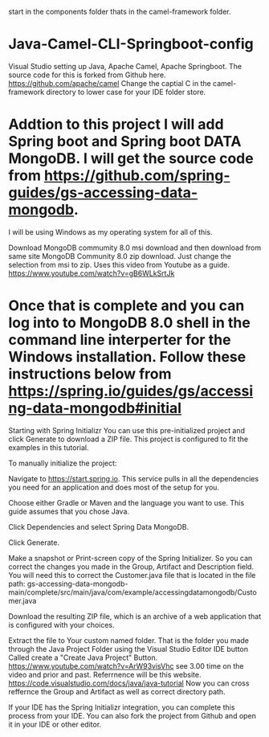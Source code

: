 start in the components folder thats in the camel-framework folder.

# Java-Camel-CLI-Springboot-config
Visual Studio setting up Java, Apache Camel, Apache Springboot.  The source code for this is forked from Github here.  https://github.com/apache/camel
Change the captial C in the camel-framework directory to lower case for your IDE folder store.

# Addtion to this project I will add Spring boot and Spring boot DATA MongoDB.  I will get the source code from https://github.com/spring-guides/gs-accessing-data-mongodb.
I will be using Windows as my operating system for all of this.

Download MongoDB commumity 8.0 msi download and then download from same site MongoDB Community 8.0 zip download. Just change the selection from msi to zip.  Uses this video from Youtube as a guide.  https://www.youtube.com/watch?v=gB6WLkSrtJk

# Once that is complete and you can log into to MongoDB 8.0 shell in the command line interperter for the Windows installation.  Follow these instructions below from https://spring.io/guides/gs/accessing-data-mongodb#initial

Starting with Spring Initializr
You can use this pre-initialized project and click Generate to download a ZIP file. This project is configured to fit the examples in this tutorial.

To manually initialize the project:

Navigate to https://start.spring.io. This service pulls in all the dependencies you need for an application and does most of the setup for you.

Choose either Gradle or Maven and the language you want to use. This guide assumes that you chose Java.

Click Dependencies and select Spring Data MongoDB.

Click Generate.

Make a snapshot or Print-screen copy of the Spring Initializer.  So you can correct the changes you made in the Group, Artifact and Description field.  You will need this to correct the Customer.java file that is located in the file path: gs-accessing-data-mongodb-main/complete/src/main/java/com/example/accessingdatamongodb/Customer.java

Download the resulting ZIP file, which is an archive of a web application that is configured with your choices.

Extract the file to Your custom named folder.  That is the folder you made through the Java Project Folder using the Visual Studio Editor IDE button Called create a "Create Java Project" Button.
https://www.youtube.com/watch?v=ArW93visVhc  see 3.00 time on the video and prior and past.  Referrnence will be this website.  https://code.visualstudio.com/docs/java/java-tutorial  Now you can cross reffernce the Group and Artifact as well as correct directory path.

If your IDE has the Spring Initializr integration, you can complete this process from your IDE.
You can also fork the project from Github and open it in your IDE or other editor.





